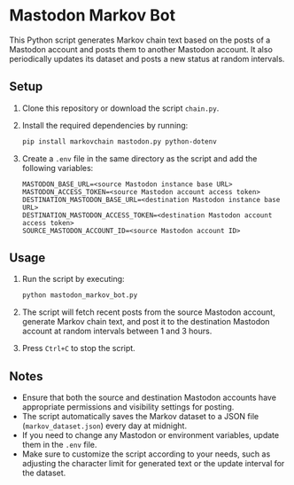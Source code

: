 # Mastodon Markov Bot

This Python script generates Markov chain text based on the posts of a Mastodon account and posts them to another Mastodon account. It also periodically updates its dataset and posts a new status at random intervals.

## Setup

1. Clone this repository or download the script `chain.py`.

2. Install the required dependencies by running:

   ```bash
   pip install markovchain mastodon.py python-dotenv
   ```

3. Create a `.env` file in the same directory as the script and add the following variables:

   ```env
   MASTODON_BASE_URL=<source Mastodon instance base URL>
   MASTODON_ACCESS_TOKEN=<source Mastodon account access token>
   DESTINATION_MASTODON_BASE_URL=<destination Mastodon instance base URL>
   DESTINATION_MASTODON_ACCESS_TOKEN=<destination Mastodon account access token>
   SOURCE_MASTODON_ACCOUNT_ID=<source Mastodon account ID>
   ```

## Usage

1. Run the script by executing:

   ```bash
   python mastodon_markov_bot.py
   ```

2. The script will fetch recent posts from the source Mastodon account, generate Markov chain text, and post it to the destination Mastodon account at random intervals between 1 and 3 hours.

3. Press `Ctrl+C` to stop the script.

## Notes

- Ensure that both the source and destination Mastodon accounts have appropriate permissions and visibility settings for posting.
- The script automatically saves the Markov dataset to a JSON file (`markov_dataset.json`) every day at midnight.
- If you need to change any Mastodon or environment variables, update them in the `.env` file.
- Make sure to customize the script according to your needs, such as adjusting the character limit for generated text or the update interval for the dataset.
